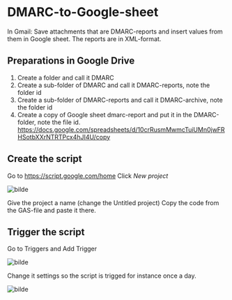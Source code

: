 # DMARC-to-Google-sheet
In Gmail: Save attachments that are DMARC-reports and insert values from them in Google sheet. The reports are in XML-format. 

## Preparations in Google Drive
1. Create a folder and call it DMARC
2. Create a sub-folder of DMARC and call it DMARC-reports, note the folder id
3. Create a sub-folder of DMARC-reports and call it DMARC-archive, note the folder id
4. Create a copy of Google sheet dmarc-report and put it in the DMARC-folder, note the file id. 
https://docs.google.com/spreadsheets/d/10crRusmMwmcTuiUMn0jwFRHSotbXXrNTRTPcx4hJI4U/copy

## Create the script
Go to https://script.google.com/home
Click *New project* 

![bilde](https://user-images.githubusercontent.com/50026860/120083438-f87f0c00-c0c8-11eb-8398-d2543a135e13.png)

Give the project a name (change the Untitled project)
Copy the code from the GAS-file and paste it there.

## Trigger the script
Go to Triggers and Add Trigger

![bilde](https://user-images.githubusercontent.com/50026860/120083982-da1b0f80-c0cc-11eb-87ba-e992c19d5919.png)

Change it settings so the script is trigged for instance once a day. 

![bilde](https://user-images.githubusercontent.com/50026860/120084012-2b2b0380-c0cd-11eb-8589-9271cc9f9d7e.png)

